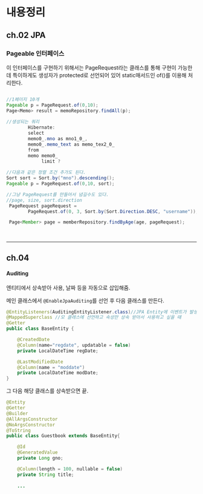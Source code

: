 # 내용정리
## ch.02 JPA
### Pageable 인터페이스
이 인터페이스를 구현하기 위해서는 PageRequest라는 클래스를 통해 
구현이 가능한데 특이하게도 생성자가 protected로 선언되어 있어
static매서드인 of()를 이용해 처리한다.

```java

//1페이지 10개
Pageable p = PageRequest.of(0,10);
Page<Memo> result = memoRepository.findAll(p);
        
//생성되는 쿼리
        Hibernate:
        select
        memo0_.mno as mno1_0_,
        memo0_.memo_text as memo_tex2_0_
        from
        memo memo0_ 
             limit ?
        
//다음과 같은 정렬 조건 추가도 된다.
Sort sort = Sort.by("mno").descending();
Pageable p = PageRequest.of(0,10, sort);

//그냥 PageRequest를 만들어서 념길수도 있다.
//page, size, sort.direction
 PageRequest pageRequest =
        PageRequest.of(0, 3, Sort.by(Sort.Direction.DESC, "username"));

 Page<Member> page = memberRepository.findByAge(age, pageRequest);
 
 
```
-------
## ch.04
#### Auditing
엔티티에서 상속받아 사용, 날짜 등을 자동으로 삽입해줌.

메인 클래스에서 ```@EnableJpaAuditing```를 선언 후 다음 클래스를 만든다. 
```java
@EntityListeners(AuditingEntityListener.class)//JPA Entity에 이벤트가 발생할 때 콜백을 처리하고 코드를 실행하는 방법
@MappedSuperclass //모 클래스에 선언하고 속성만 상속 받아서 사용하고 싶을 때
@Getter
public class BaseEntity {

    @CreatedDate
    @Column(name="regdate", updatable = false)
    private LocalDateTime regDate;

    @LastModifiedDate
    @Column(name = "moddate")
    private LocalDateTime modDate;
}

```
그 다음 해당 클래스를 상속받으면 끝.
```java
@Entity
@Getter
@Builder
@AllArgsConstructor
@NoArgsConstructor
@ToString
public class Guestbook extends BaseEntity{

    @Id
    @GeneratedValue
    private Long gno;

    @Column(length = 100, nullable = false)
    private String title;
    
    ...
```


